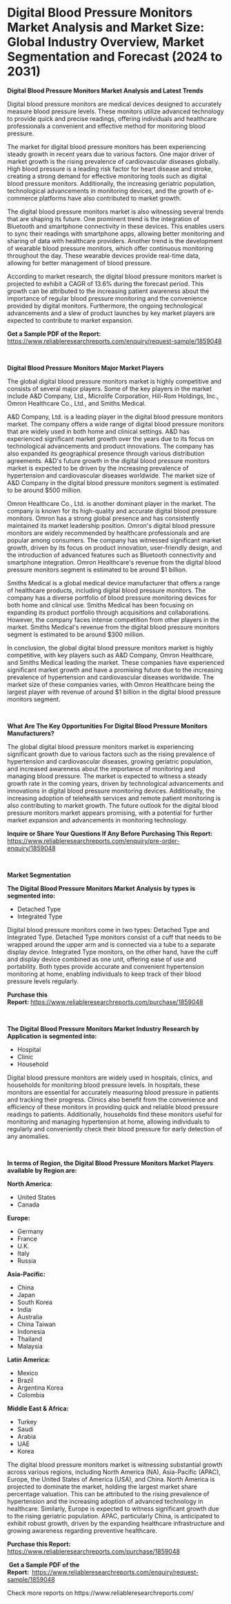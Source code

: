 <p><h1>Digital Blood Pressure Monitors Market Analysis and Market Size: Global Industry Overview, Market Segmentation and Forecast (2024 to 2031)</h1></p><p><strong>Digital Blood Pressure Monitors Market Analysis and Latest Trends</strong></p>
<p><p>Digital blood pressure monitors are medical devices designed to accurately measure blood pressure levels. These monitors utilize advanced technology to provide quick and precise readings, offering individuals and healthcare professionals a convenient and effective method for monitoring blood pressure.</p><p>The market for digital blood pressure monitors has been experiencing steady growth in recent years due to various factors. One major driver of market growth is the rising prevalence of cardiovascular diseases globally. High blood pressure is a leading risk factor for heart disease and stroke, creating a strong demand for effective monitoring tools such as digital blood pressure monitors. Additionally, the increasing geriatric population, technological advancements in monitoring devices, and the growth of e-commerce platforms have also contributed to market growth.</p><p>The digital blood pressure monitors market is also witnessing several trends that are shaping its future. One prominent trend is the integration of Bluetooth and smartphone connectivity in these devices. This enables users to sync their readings with smartphone apps, allowing better monitoring and sharing of data with healthcare providers. Another trend is the development of wearable blood pressure monitors, which offer continuous monitoring throughout the day. These wearable devices provide real-time data, allowing for better management of blood pressure.</p><p>According to market research, the digital blood pressure monitors market is projected to exhibit a CAGR of 13.6% during the forecast period. This growth can be attributed to the increasing patient awareness about the importance of regular blood pressure monitoring and the convenience provided by digital monitors. Furthermore, the ongoing technological advancements and a slew of product launches by key market players are expected to contribute to market expansion.</p></p>
<p><strong>Get a Sample PDF of the Report:&nbsp;</strong> <a href="https://www.reliableresearchreports.com/enquiry/request-sample/1859048">https://www.reliableresearchreports.com/enquiry/request-sample/1859048</a></p>
<p>&nbsp;</p>
<p><strong>Digital Blood Pressure Monitors Major Market Players</strong></p>
<p><p>The global digital blood pressure monitors market is highly competitive and consists of several major players. Some of the key players in the market include A&D Company, Ltd., Microlife Corporation, Hill-Rom Holdings, Inc., Omron Healthcare Co., Ltd., and Smiths Medical.</p><p>A&D Company, Ltd. is a leading player in the digital blood pressure monitors market. The company offers a wide range of digital blood pressure monitors that are widely used in both home and clinical settings. A&D has experienced significant market growth over the years due to its focus on technological advancements and product innovations. The company has also expanded its geographical presence through various distribution agreements. A&D's future growth in the digital blood pressure monitors market is expected to be driven by the increasing prevalence of hypertension and cardiovascular diseases worldwide. The market size of A&D Company in the digital blood pressure monitors segment is estimated to be around $500 million.</p><p>Omron Healthcare Co., Ltd. is another dominant player in the market. The company is known for its high-quality and accurate digital blood pressure monitors. Omron has a strong global presence and has consistently maintained its market leadership position. Omron's digital blood pressure monitors are widely recommended by healthcare professionals and are popular among consumers. The company has witnessed significant market growth, driven by its focus on product innovation, user-friendly design, and the introduction of advanced features such as Bluetooth connectivity and smartphone integration. Omron Healthcare's revenue from the digital blood pressure monitors segment is estimated to be around $1 billion.</p><p>Smiths Medical is a global medical device manufacturer that offers a range of healthcare products, including digital blood pressure monitors. The company has a diverse portfolio of blood pressure monitoring devices for both home and clinical use. Smiths Medical has been focusing on expanding its product portfolio through acquisitions and collaborations. However, the company faces intense competition from other players in the market. Smiths Medical's revenue from the digital blood pressure monitors segment is estimated to be around $300 million.</p><p>In conclusion, the global digital blood pressure monitors market is highly competitive, with key players such as A&D Company, Omron Healthcare, and Smiths Medical leading the market. These companies have experienced significant market growth and have a promising future due to the increasing prevalence of hypertension and cardiovascular diseases worldwide. The market size of these companies varies, with Omron Healthcare being the largest player with revenue of around $1 billion in the digital blood pressure monitors segment.</p></p>
<p>&nbsp;</p>
<p><strong>What Are The Key Opportunities For Digital Blood Pressure Monitors Manufacturers?</strong></p>
<p><p>The global digital blood pressure monitors market is experiencing significant growth due to various factors such as the rising prevalence of hypertension and cardiovascular diseases, growing geriatric population, and increased awareness about the importance of monitoring and managing blood pressure. The market is expected to witness a steady growth rate in the coming years, driven by technological advancements and innovations in digital blood pressure monitoring devices. Additionally, the increasing adoption of telehealth services and remote patient monitoring is also contributing to market growth. The future outlook for the digital blood pressure monitors market appears promising, with a potential for further market expansion and advancements in monitoring technology.</p></p>
<p><strong>Inquire or Share Your Questions If Any Before Purchasing This Report:</strong> <a href="https://www.reliableresearchreports.com/enquiry/pre-order-enquiry/1859048">https://www.reliableresearchreports.com/enquiry/pre-order-enquiry/1859048</a></p>
<p>&nbsp;</p>
<p><strong>Market Segmentation</strong></p>
<p><strong>The Digital Blood Pressure Monitors Market Analysis by types is segmented into:</strong></p>
<p><ul><li>Detached Type</li><li>Integrated Type</li></ul></p>
<p><p>Digital blood pressure monitors come in two types: Detached Type and Integrated Type. Detached Type monitors consist of a cuff that needs to be wrapped around the upper arm and is connected via a tube to a separate display device. Integrated Type monitors, on the other hand, have the cuff and display device combined as one unit, offering ease of use and portability. Both types provide accurate and convenient hypertension monitoring at home, enabling individuals to keep track of their blood pressure levels regularly.</p></p>
<p><strong>Purchase this Report:&nbsp;</strong><a href="https://www.reliableresearchreports.com/purchase/1859048">https://www.reliableresearchreports.com/purchase/1859048</a></p>
<p>&nbsp;</p>
<p><strong>The Digital Blood Pressure Monitors Market Industry Research by Application is segmented into:</strong></p>
<p><ul><li>Hospital</li><li>Clinic</li><li>Household</li></ul></p>
<p><p>Digital blood pressure monitors are widely used in hospitals, clinics, and households for monitoring blood pressure levels. In hospitals, these monitors are essential for accurately measuring blood pressure in patients and tracking their progress. Clinics also benefit from the convenience and efficiency of these monitors in providing quick and reliable blood pressure readings to patients. Additionally, households find these monitors useful for monitoring and managing hypertension at home, allowing individuals to regularly and conveniently check their blood pressure for early detection of any anomalies.</p></p>
<p>&nbsp;</p>
<p><strong>In terms of Region, the Digital Blood Pressure Monitors Market Players available by Region are:</strong></p>
<p>
    <p> <strong> North America: </strong>
        <ul>
            <li>United States</li>
            <li>Canada</li>
        </ul>
        </p> 
    <p> <strong> Europe: </strong>
        <ul>
            <li>Germany</li>
            <li>France</li>
            <li>U.K.</li>
            <li>Italy</li>
            <li>Russia</li>
        </ul>
        </p> 
    <p> <strong> Asia-Pacific: </strong>
        <ul>
            <li>China</li>
            <li>Japan</li>
            <li>South Korea</li>
            <li>India</li>
            <li>Australia</li>
            <li>China Taiwan</li>
            <li>Indonesia</li>
            <li>Thailand</li>
            <li>Malaysia</li>
        </ul>
        </p> 
    <p> <strong> Latin America: </strong>
        <ul>
            <li>Mexico</li>
            <li>Brazil</li>
            <li>Argentina Korea</li>
            <li>Colombia</li>
        </ul>
        </p> 
    <p> <strong> Middle East & Africa: </strong>
        <ul>
            <li>Turkey</li>
            <li>Saudi</li>
            <li>Arabia</li>
            <li>UAE</li>
            <li>Korea</li>
        </ul>
    </p>
    </p>
<p><p>The digital blood pressure monitors market is witnessing substantial growth across various regions, including North America (NA), Asia-Pacific (APAC), Europe, the United States of America (USA), and China. North America is projected to dominate the market, holding the largest market share percentage valuation. This can be attributed to the rising prevalence of hypertension and the increasing adoption of advanced technology in healthcare. Similarly, Europe is expected to witness significant growth due to the rising geriatric population. APAC, particularly China, is anticipated to exhibit robust growth, driven by the expanding healthcare infrastructure and growing awareness regarding preventive healthcare.</p></p>
<p><strong>Purchase this Report: </strong><a href="https://www.reliableresearchreports.com/purchase/1859048">https://www.reliableresearchreports.com/purchase/1859048</a></p>
<p>&nbsp;<strong>Get a Sample PDF of the Report:&nbsp;&nbsp;</strong><a href="https://www.reliableresearchreports.com/enquiry/request-sample/1859048">https://www.reliableresearchreports.com/enquiry/request-sample/1859048</a></p>
<p><strong></strong></p>
<p>Check more reports on https://www.reliableresearchreports.com/</p>